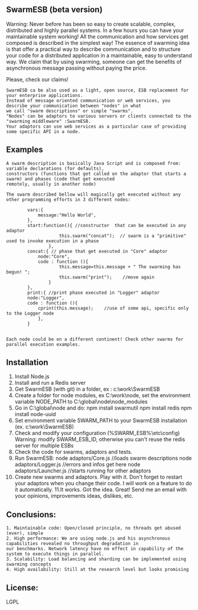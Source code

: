 ## SwarmESB  (beta version)

Warning: Never before has been so easy to create scalable, complex, distributed and highly parallel systems.
In a few hours you can have your maintainable system working!
All the communication and how services get composed is described in the simplest way!
The essence of swarming idea is that offer a practical way to describe communication and to structure your code for a
distributed application in a maintainable, easy to understand way.
We claim that by using swarming, someone can get the benefits of asynchronous message passing without paying the price.

Please, check our claims!

    SwarmESB ca be also used as a light, open source, ESB replacement for your enterprise applications.
    Instead of message oriented communication or web services, you describe your communication between "nodes" in what
    we call "swarm descriptions" or simple "swarms".
    "Nodes" can be adaptors to various servers or clients connected to the "swarming middleware" :SwarmESB.
    Your adaptors can use web services as a particular case of providing some specific API in a node.


## Examples


    A swarm description is basically Java Script and is composed from:  variable declarations (for defaults),
    constructors (functions that get called on the adaptor that starts a swarm) and phases (code that get executed
    remotely, usually in another node) 
    
    The swarm described bellow will magically get executed without any other programming efforts in 3 different nodes:

            vars:{
                message:"Hello World",
            },
            start:function(){ //constructor  that can be executed in any adaptor
                        this.swarm("concat");  // swarm is a "primitive" used to invoke execution in a phase
                    },
            concat:{ // phase that get executed in "Core" adaptor
                node:"Core",
                code : function (){
                        this.message=this.message + " The swarming has begun! ";
                        this.swarm("print");    //move again
                    }
            },
            print:{ //print phase executed in "Logger" adaptor
            node:"Logger",
            code : function (){
                cprint(this.message);    //use of some api, specific only to the Logger node
                },
            }
 

    Each node could be on a different continent! Check other swarms for parallel execution examples.



## Installation

1. Install Node.js
2. Install and run a Redis server
2. Get SwarmESB (with git) in a folder, ex : c:\work\SwarmESB
3. Create a folder for node modules, ex C:\work\node, set the environment variable NODE_PATH to C:\global\node\node_modules
4. Go in C:\global\node and do:
 npm install swarmutil
 npm install redis
 npm install node-uuid
5. Set environment variable SWARM_PATH  to your SwarmESB installation (ex. c:\work\SwarmESB)
7. Check and modify your configuration (%SWARM_ESB%\etc\config)
    Warning: modify SWARM_ESB_ID, otherwise you can't reuse the redis server for multiple ESBs
8. Check the code for swarms, adaptors and tests.
9. Run SwarmESB:
    node adaptors/Core.js       //loads swarm descriptions
    node adaptors/Logger.js     //errors and infos get here
    node adaptors/Launcher.js   //starts running for other adaptors
10. Create new swarms and adaptors. Play with it.
    Don't forget to restart your adaptors when you change their code. I will work on a feature to do it automatically.
11.It works. Got the idea. Great! Send me an email with your opinions, improvements ideas, dislikes, etc.


## Conclusions:

    1. Maintainable code: Open/closed principle, no threads get abused (ever), simple
    2. High performance: We are using node.js and his asynchronous capabilities revealed no throughput degradation in
    our benchmarks. Network latency have no effect in capability of the system to execute things in parallel.
    3. Scalability: Load balancing and sharding can be implemented using swarming concepts
    4. High availability: Still at the research level but looks promising


## License:

LGPL